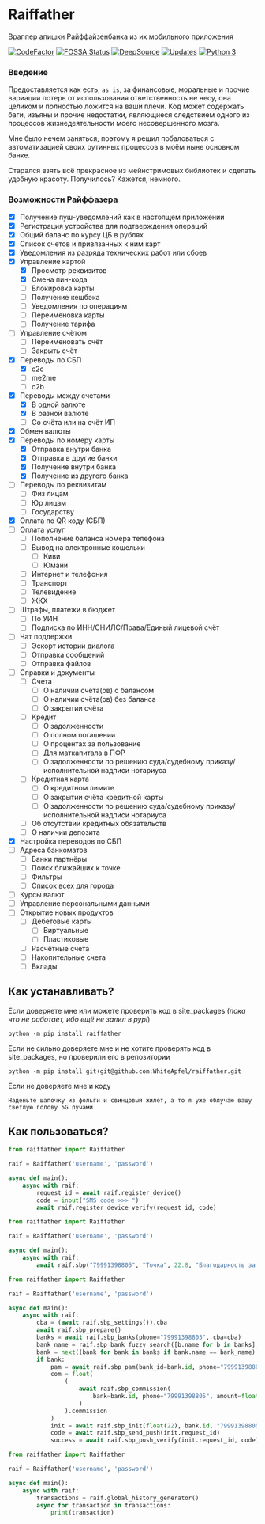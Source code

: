 # Raiffather
Враппер апишки Райффайзенбанка из их мобильного приложения

[![CodeFactor](https://www.codefactor.io/repository/github/whiteapfel/raiffather/badge/main)](https://www.codefactor.io/repository/github/whiteapfel/raiffather/overview/main)
[![FOSSA Status](https://app.fossa.com/api/projects/git%2Bgithub.com%2FWhiteApfel%2Fraiffather.svg?type=shield)](https://app.fossa.com/projects/git%2Bgithub.com%2FWhiteApfel%2Fraiffather?ref=badge_shield)
[![DeepSource](https://deepsource.io/gh/WhiteApfel/raiffather.svg/?label=active+issues&show_trend=true&token=YEVqOQuUg7C6E3vweLGD883l)](https://deepsource.io/gh/WhiteApfel/raiffather/?ref=repository-badge)
[![Updates](https://pyup.io/repos/github/WhiteApfel/raiffather/shield.svg)](https://pyup.io/repos/github/WhiteApfel/raiffather/)
[![Python 3](https://pyup.io/repos/github/WhiteApfel/raiffather/python-3-shield.svg)](https://pyup.io/repos/github/WhiteApfel/raiffather/)

### Введение

Предоставляется как есть, ``as is``, за финансовые, моральные и прочие вариации потерь 
от использования ответственность не несу, она целиком и полностью ложится на ваши плечи. 
Код может содержать баги, изъяны и прочие недостатки, являющиеся следствием
одного из процессов жизнедеятельности моего несовершенного мозга. 

Мне было нечем заняться, поэтому я решил побаловаться с автоматизацией своих 
рутинных процессов в моём ныне основном банке. 

Старался взять всё прекрасное из мейнстримовых библиотек и сделать удобную красоту.
Получилось? Кажется, немного.

### Возможности Райффазера

- [x] Получение пуш-уведомлений как в настоящем приложении
- [x] Регистрация устройства для подтверждения операций
- [x] Общий баланс по курсу ЦБ в рублях
- [x] Список счетов и привязанных к ним карт
- [x] Уведомления из разряда технических работ или сбоев
- [x] Управление картой
  - [x] Просмотр реквизитов
  - [x] Смена пин-кода
  - [ ] Блокировка карты
  - [ ] Получение кешбэка
  - [ ] Уведомления по операциям
  - [ ] Переименовка карты
  - [ ] Получение тарифа
- [ ] Управление счётом
  - [ ] Переименовать счёт
  - [ ] Закрыть счёт
- [x] Переводы по СБП
  - [x] c2c
  - [ ] me2me
  - [ ] c2b
- [x] Переводы между счетами
  - [x] В одной валюте
  - [x] В разной валюте
  - [ ] Со счёта или на счёт ИП
- [x] Обмен валюты
- [x] Переводы по номеру карты
  - [x] Отправка внутри банка
  - [x] Отправка в другие банки
  - [x] Получение внутри банка
  - [x] Получение из другого банка
- [ ] Переводы по реквизитам
  - [ ] Физ лицам
  - [ ] Юр лицам
  - [ ] Государству
- [x] Оплата по QR коду (СБП)
- [ ] Оплата услуг
  - [ ] Пополнение баланса номера телефона
  - [ ] Вывод на электронные кошельки
    - [ ] Киви
    - [ ] Юмани
  - [ ] Интернет и телефония
  - [ ] Транспорт
  - [ ] Телевидение
  - [ ] ЖКХ
- [ ] Штрафы, платежи в бюджет
  - [ ] По УИН
  - [ ] Подписка по ИНН/СНИЛС/Права/Единый лицевой счёт
- [ ] Чат поддержки
  - [ ] Эскорт истории диалога
  - [ ] Отправка сообщений
  - [ ] Отправка файлов
- [ ] Справки и документы
  - [ ] Счета 
    - [ ] О наличии счёта(ов) с балансом
    - [ ] О наличии счёта(ов) без баланса
    - [ ] О закрытии счёта
  - [ ] Кредит
    - [ ] О задолженности
    - [ ] О полном погашении
    - [ ] О процентах за пользование
    - [ ] Для маткапитала в ПФР
    - [ ] О задолженности по решению суда/судебному приказу/исполнительной надписи нотариуса
  - [ ] Кредитная карта
    - [ ] О кредитном лимите
    - [ ] О закрытии счёта кредитной карты
    - [ ] О задолженности по решению суда/судебному приказу/исполнительной надписи нотариуса
  - [ ] Об отсутствии кредитных обязательств
  - [ ] О наличии депозита
- [x] Настройка переводов по СБП
- [ ] Адреса банкоматов
  - [ ] Банки партнёры
  - [ ] Поиск ближайших к точке
  - [ ] Фильтры
  - [ ] Список всех для города 
- [ ] Курсы валют
- [ ] Управление персональными данными
- [ ] Открытие новых продуктов
  - [ ] Дебетовые карты
    - [ ] Виртуальные
    - [ ] Пластиковые
  - [ ] Расчётные счета
  - [ ] Накопительные счета
  - [ ] Вклады

## Как устанавливать?

Если доверяете мне или можете проверить код в site_packages 
(*пока что не работает, ибо ещё не залил в pypi*)

```shell
python -m pip install raiffather
```

Если не сильно доверяете мне и не хотите проверять код в site_packages, 
но проверили его в репозитории

```shell
python -m pip install git+git@github.com:WhiteApfel/raiffather.git
```

Если не доверяете мне и коду

```
Наденьте шапочку из фольги и свинцовый жилет, а то я уже облучаю вашу светлую голову 5G лучами
```

## Как пользоваться?

```python
from raiffather import Raiffather

raif = Raiffather('username', 'password')

async def main():
    async with raif:
        request_id = await raif.register_device()
        code = input("SMS code >>> ")
        await raif.register_device_verify(request_id, code)
```

```python
from raiffather import Raiffather

raif = Raiffather('username', 'password')

async def main():
    async with raif:
        await raif.sbp("79991398805", "Точка", 22.8, "Благодарность за библиотеку")
```

```python
from raiffather import Raiffather

raif = Raiffather('username', 'password')

async def main():
    async with raif:
        cba = (await raif.sbp_settings()).cba
        await raif.sbp_prepare()
        banks = await raif.sbp_banks(phone="79991398805", cba=cba)
        bank_name = raif.sbp_bank_fuzzy_search([b.name for b in banks], "Точка")
        bank = next((bank for bank in banks if bank.name == bank_name), None)
        if bank:
            pam = await raif.sbp_pam(bank_id=bank.id, phone="79991398805", cba=cba)
            com = float(
                (
                    await raif.sbp_commission(
                        bank=bank.id, phone="79991398805", amount=float(22), cba=cba
                    )
                ).commission
            )
            init = await raif.sbp_init(float(22), bank.id, "79991398805", "Благодарность за либу", cba)
            code = await raif.sbp_send_push(init.request_id)
            success = await raif.sbp_push_verify(init.request_id, code)
```

```python
from raiffather import Raiffather

raif = Raiffather('username', 'password')

async def main():
    async with raif:
        transactions = raif.global_history_generator()
        async for transaction in transactions:
            print(transaction)
```
